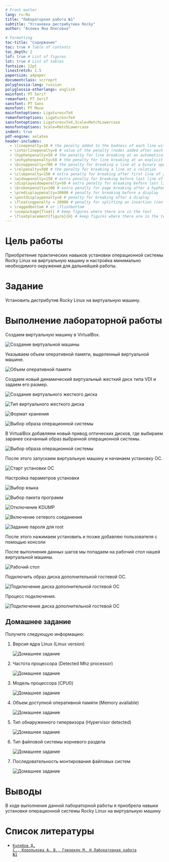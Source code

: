 ```yaml
---
# Front matter
lang: ru-Ru
title: "Лабораторная работа №1"
subtitle: "Установка дистрибутива Rocky"
author: "Асеева Яна Олеговна"

# Formatting
toc-title: "Содержание"
toc: true # Table of contents
toc_depth: 2
lof: true # List of figures
lot: true # List of tables
fontsize: 12pt
linestretch: 1.5
papersize: a4paper
documentclass: scrreprt
polyglossia-lang: russian
polyglossia-otherlangs: english
mainfont: PT Serif
romanfont: PT Serif
sansfont: PT Sans
monofont: PT Mono
mainfontoptions: Ligatures=TeX
romanfontoptions: Ligatures=TeX
sansfontoptions: Ligatures=TeX,Scale=MatchLowercase
monofontoptions: Scale=MatchLowercase
indent: true
pdf-engine: xelatex
header-includes:
  - \linepenalty=10 # the penalty added to the badness of each line within a paragraph (no associated penalty node) Increasing the value makes tex try to have fewer lines in the paragraph.
  - \interlinepenalty=0 # value of the penalty (node) added after each line of a paragraph.
  - \hyphenpenalty=50 # the penalty for line breaking at an automatically inserted hyphen
  - \exhyphenpenalty=50 # the penalty for line breaking at an explicit hyphen
  - \binoppenalty=700 # the penalty for breaking a line at a binary operator
  - \relpenalty=500 # the penalty for breaking a line at a relation
  - \clubpenalty=150 # extra penalty for breaking after first line of a paragraph
  - \widowpenalty=150 # extra penalty for breaking before last line of a paragraph
  - \displaywidowpenalty=50 # extra penalty for breaking before last line before a display math
  - \brokenpenalty=100 # extra penalty for page breaking after a hyphenated line
  - \predisplaypenalty=10000 # penalty for breaking before a display
  - \postdisplaypenalty=0 # penalty for breaking after a display
  - \floatingpenalty = 20000 # penalty for splitting an insertion (can only be split footnote in standard LaTeX)
  - \raggedbottom # or \flushbottom
  - \usepackage{float} # keep figures where there are in the text
  - \floatplacement{figure}{H} # keep figures where there are in the text
---
```


# Цель работы

Приобретение практических навыков установки операционной системы Rocky Linux на виртуальную машину и настройка минимально необходимого окружения для дальнейшей работы.

# Задание

Установить дистрибутив Rocky Linux на виртуальную машину.

# Выполнение лабораторной работы

Создаем виртуальную машину в VirtualBox. 

![Создание виртуальной машины](img/1.PNG)

Указываем объем оперативной памяти, выделенный виртуальной машине.

![Объем оперативной памяти](img/2.PNG)

Создаем новый динамический виртуальный жесткий диск типа VDI и задаем его размер.

![Создание виртуального жесткого диска](img/3.PNG)

![Тип виртуального жесткого диска](img/4.PNG)

![Формат хранения](img/5.PNG)

![Выбор образа операционной системы](img/6.PNG)

В VirtualBox  добавляем новый привод оптических дисков, где выбираем заранее скачанный образ выбранной операционной системы.

![Выбор образа операционной системы](img/7.PNG)

После этого запускаем виртуальную машину и начинаем установку ОС.

![Старт установки ОС](img/1i.PNG)

Настройка параметров установки

![Выбор языка](img/2i.png)

![Выбор пакета программ](img/3i.png)

![Отключение KDUMP](img/4i.png)

![Включение сетевого соединения](img/5i.png)

![Задание пароля для root](img/8.PNG)

После этого нажимаем установить и позже добавляю пользователя с помощью консоли

После выполнения данных шагов мы попадаем на рабочий стол нашей виртуальной машины. 

![Рабочий стол](img/10.PNG)

Подключить образ диска дополнительной гостевой ОС.

![Подключение диска дополнительной гостевой ОС](img/11.PNG)

Процесс подключения.

![Подключение диска дополнительной гостевой ОС](img/12.PNG)

## Домашнее задание

Получите следующую информацию:
1. Версия ядра Linux (Linux version)

   ![Домашнее задание](img/1d.PNG)

2. Частота процессора (Detected Mhz processor)

   ![Домашнее задание](img/2d.PNG)

3. Модель процессора (CPU0)

   ![Домашнее задание](img/3d.PNG)

4. Объем доступной оперативной памяти (Memory available)

   ![Домашнее задание](img/4d.PNG)

5. Тип обнаруженного гипервизора (Hypervisor detected)

   ![Домашнее задание](img/5d.PNG)

6. Тип файловой системы корневого раздела 

   ![Домашнее задание](img/6d.PNG)

7. Последовательность монтирования файловых систем

   ![Домашнее задание](img/7d.PNG)

# Выводы

В ходе выполнения данной лабораторной работы я приобрела навыки установки операционной системы Rocky Linux на виртуальную машину

# Список литературы

- <code>[Кулябов Д. С., Королькова А. В., Геворкян М. Н Лабораторная работа №1](https://esystem.rudn.ru/mod/folder/view.php?id=892013)</code>
